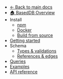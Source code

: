 - [← Back to main docs](/)
- [🏠 BasedDB Overview](/db/)
- Install
  - [npm](/db/install#npm)
  - [Docker](/db/install#docker)
  - [Build from source](/db/install#from-source)
- [Getting started](/db/getting-started)
- Schema
  - [Types & validations](/db/schema)
  - [References & edges](/db/schema?id=references)
- [Queries](/db/queries)
- [Examples](/db/examples)
- [API reference](/db/api)
